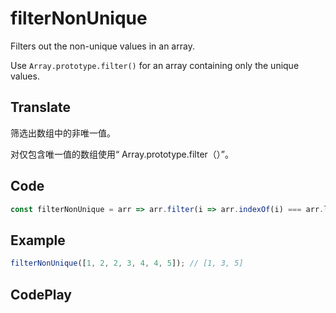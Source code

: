# filterNonUnique

Filters out the non-unique values in an array.

Use `Array.prototype.filter()` for an array containing only the unique values.

## Translate

筛选出数组中的非唯一值。

对仅包含唯一值的数组使用“ Array.prototype.filter（）”。

## Code

```js
const filterNonUnique = arr => arr.filter(i => arr.indexOf(i) === arr.lastIndexOf(i));
```

## Example

```js
filterNonUnique([1, 2, 2, 3, 4, 4, 5]); // [1, 3, 5]
```

## CodePlay

<template>
  <code-play codeplay-id="" />
</template>
